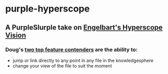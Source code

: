 # purple-hyperscope
## A PurpleSlurple take on [Engelbart's Hyperscope Vision](https://www.dougengelbart.org/content/view/355)
### Doug's [two top feature contenders](https://www.dougengelbart.org/content/view/156/#1c) are the ability to:
* jump or link directly to any point in any file in the knowledgesphere
* change your view of the file to suit the moment
